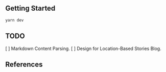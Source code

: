 ## Getting Started

```bash
yarn dev
```

## TODO
[ ] Markdown Content Parsing. 
[ ] Design for Location-Based Stories Blog.

## References
